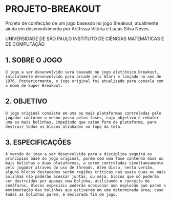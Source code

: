 # PROJETO-BREAKOUT
Projeto de confecção de um jogo baseado no jogo Breakout, atualmente ainda em desenvolvimento por Aríthissa Vitória e Lucas Silva Neves.

UNIVERSIDADE DE SÃO PAULO
INSTITUTO DE CIÊNCIAS MATEMÁTICAS E DE COMPUTAÇÃO


## 1. SOBRE O JOGO

	O jogo a ser desenvolvido será baseado no jogo eletrônico Breakout, inicialmente desenvolvido para arcade pela Atari e lançado no ano de 1976. Posteriormente, o jogo original foi atualizado para console com o nome de Super Breakout.


## 2. OBJETIVO

	O jogo original consiste em uma ou mais plataformas controladas pelo jogador conforme o mesmo passa pelas fases, cujo objetivo é rebater uma ou mais bolinhas, impedindo que caiam fora da plataforma, para destruir todos os blocos alinhados no topo da tela.


## 3. ESPECIFICAÇÕES

	A versão do jogo a ser desenvolvida para a disciplina seguirá os princípios base do jogo original, porém com uma fase contendo duas ou mais bolinhas e duas plataformas, a serem controladas simultaneamente pelo jogador através do uso de threads. Além disso, nesta versão, alguns blocos destacados serão regiões críticas nas quais duas ou mais bolinhas não poderão acessar juntas, ou seja, blocos que só poderão ser destruídos por apenas uma bolinha, utilizando o conceito de semáforos. Blocos especiais poderão ocasionar uma explosão que param a movimentação das bolinhas que estiverem em uma determinada área; caso todas as bolinhas parem, é declarado fim de jogo.


